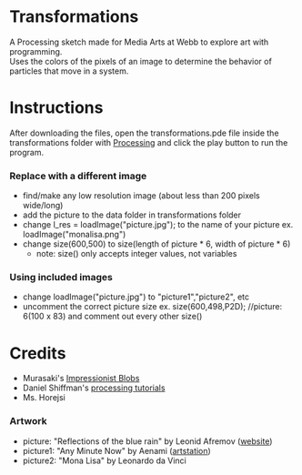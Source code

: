 # Transformations
A Processing sketch made for Media Arts at Webb to explore art with programming.\
Uses the colors of the pixels of an image to determine the behavior of particles that move in a system.
# Instructions
After downloading the files, open the transformations.pde file inside the transformations folder with [Processing](https://processing.org/download/) and click the play button to run the program.
### Replace with a different image
* find/make any low resolution image (about less than 200 pixels wide/long)
* add the picture to the data folder in transformations folder
* change l_res = loadImage("picture.jpg"); to the name of your picture ex. loadImage("monalisa.png")
* change size(600,500) to size(length of picture * 6, width of picture * 6)
    * note: size() only accepts integer values, not variables
### Using included images
* change loadImage("picture.jpg") to "picture1","picture2", etc
* uncomment the correct picture size ex. size(600,498,P2D); //picture: 6(100 x 83) and comment out every other size()
# Credits
* Murasaki's [Impressionist Blobs](https://codepen.io/murasaki/pen/BmOzMP)
* Daniel Shiffman's [processing tutorials](https://www.youtube.com/channel/UCvjgXvBlbQiydffZU7m1_aw)
* Ms. Horejsi
### Artwork
* picture: "Reflections of the blue rain" by Leonid Afremov ([website](https://afremov.com/en/))
* picture1: "Any Minute Now" by Aenami ([artstation](https://www.artstation.com/aenamiart))
* picture2: "Mona Lisa" by Leonardo da Vinci
